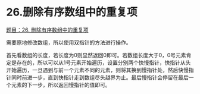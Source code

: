 # 26.删除有序数组中的重复项

[题目：26. 删除有序数组中的重复项](https://leetcode.cn/problems/remove-duplicates-from-sorted-array/)

需要原地修改数组，所以使用双指针的方法进行操作。

首先看数组的长度，若长度为0则显然返回0即可。若数组长度大于0，0号元素肯定是存在的，所以可以从1号元素开始遍历，设置分别两个快慢指针，快指针从头开始遍历，一旦遇到与前一个元素不同的元素，则将其换到慢指针处，然后快慢指针同时前进一步，直到快指针走到数组尽头越界为止。最后慢指针会停留在最后一个元素的下一步，所以返回慢指针的值即可。